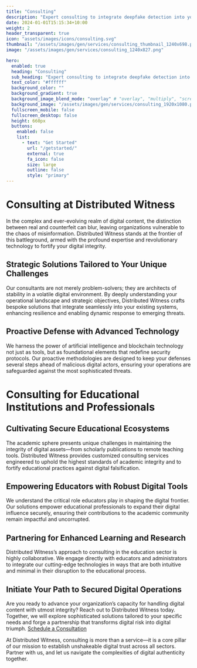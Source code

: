 ```yaml
---
title: "Consulting"
description: "Expert consulting to integrate deepfake detection into your systems and processes"
date: 2024-01-01T15:15:34+10:00
weight: 2
header_transparent: true
icon: "assets/images/icons/consulting.svg"
thumbnail: "/assets/images/gen/services/consulting_thumbnail_1240x698.png"
image: "/assets/images/gen/services/consulting_1240x827.png"

hero:
  enabled: true
  heading: "Consulting"
  sub_heading: "Expert consulting to integrate deepfake detection into your systems and processes"
  text_color: "#ffffff"
  background_color: ""
  background_gradient: true
  background_image_blend_mode: "overlay" # "overlay", "multiply", "screen"
  background_image: "/assets/images/gen/services/consulting_1920x1080.png"
  fullscreen_mobile: false
  fullscreen_desktop: false
  height: 660px
  buttons:
    enabled: false
    list:
      - text: "Get Started"
        url: "/getstarted/"
        external: true
        fa_icon: false
        size: large
        outline: false
        style: "primary"
---
```

# Consulting at Distributed Witness

In the complex and ever-evolving realm of digital content, the distinction between real and counterfeit can blur, leaving organizations vulnerable to the chaos of misinformation. Distributed Witness stands at the frontier of this battleground, armed with the profound expertise and revolutionary technology to fortify your digital integrity.

## Strategic Solutions Tailored to Your Unique Challenges
Our consultants are not merely problem-solvers; they are architects of stability in a volatile digital environment. By deeply understanding your operational landscape and strategic objectives, Distributed Witness crafts bespoke solutions that integrate seamlessly into your existing systems, enhancing resilience and enabling dynamic response to emerging threats.

## Proactive Defense with Advanced Technology
We harness the power of artificial intelligence and blockchain technology not just as tools, but as foundational elements that redefine security protocols. Our proactive methodologies are designed to keep your defenses several steps ahead of malicious digital actors, ensuring your operations are safeguarded against the most sophisticated threats.

# Consulting for Educational Institutions and Professionals

## Cultivating Secure Educational Ecosystems
The academic sphere presents unique challenges in maintaining the integrity of digital assets—from scholarly publications to remote teaching tools. Distributed Witness provides customized consulting services engineered to uphold the highest standards of academic integrity and to fortify educational practices against digital falsification.

## Empowering Educators with Robust Digital Tools
We understand the critical role educators play in shaping the digital frontier. Our solutions empower educational professionals to expand their digital influence securely, ensuring their contributions to the academic community remain impactful and uncorrupted.

## Partnering for Enhanced Learning and Research
Distributed Witness’s approach to consulting in the education sector is highly collaborative. We engage directly with educators and administrators to integrate our cutting-edge technologies in ways that are both intuitive and minimal in their disruption to the educational process.

## Initiate Your Path to Secured Digital Operations 
Are you ready to advance your organization’s capacity for handling digital content with utmost integrity? Reach out to Distributed Witness today. Together, we will explore sophisticated solutions tailored to your specific needs and forge a partnership that transforms digital risk into digital triumph. [Schedule a Consultation](/getstarted/)

At Distributed Witness, consulting is more than a service—it is a core pillar of our mission to establish unshakeable digital trust across all sectors. Partner with us, and let us navigate the complexities of digital authenticity together.
